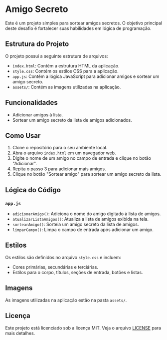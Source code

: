 # Amigo Secreto

Este é um projeto simples para sortear amigos secretos. O objetivo principal deste desafio é fortalecer suas habilidades em lógica de programação.

## Estrutura do Projeto

O projeto possui a seguinte estrutura de arquivos:
- `index.html`: Contém a estrutura HTML da aplicação.
- `style.css`: Contém os estilos CSS para a aplicação.
- `app.js`: Contém a lógica JavaScript para adicionar amigos e sortear um amigo secreto.
- `assets/`: Contém as imagens utilizadas na aplicação.

## Funcionalidades

- Adicionar amigos à lista.
- Sortear um amigo secreto da lista de amigos adicionados.

## Como Usar

1. Clone o repositório para o seu ambiente local.
2. Abra o arquivo `index.html` em um navegador web.
3. Digite o nome de um amigo no campo de entrada e clique no botão "Adicionar".
4. Repita o passo 3 para adicionar mais amigos.
5. Clique no botão "Sortear amigo" para sortear um amigo secreto da lista.

## Lógica do Código

### `app.js`

- `adicionarAmigo()`: Adiciona o nome do amigo digitado à lista de amigos.
- `atualizarListaAmigos()`: Atualiza a lista de amigos exibida na tela.
- `sortearAmigo()`: Sorteia um amigo secreto da lista de amigos.
- `limparCampo()`: Limpa o campo de entrada após adicionar um amigo.

## Estilos

Os estilos são definidos no arquivo `style.css` e incluem:

- Cores primárias, secundárias e terciárias.
- Estilos para o corpo, títulos, seções de entrada, botões e listas.

## Imagens

As imagens utilizadas na aplicação estão na pasta `assets/`.

## Licença

Este projeto está licenciado sob a licença MIT. Veja o arquivo [LICENSE](LICENSE) para mais detalhes.

